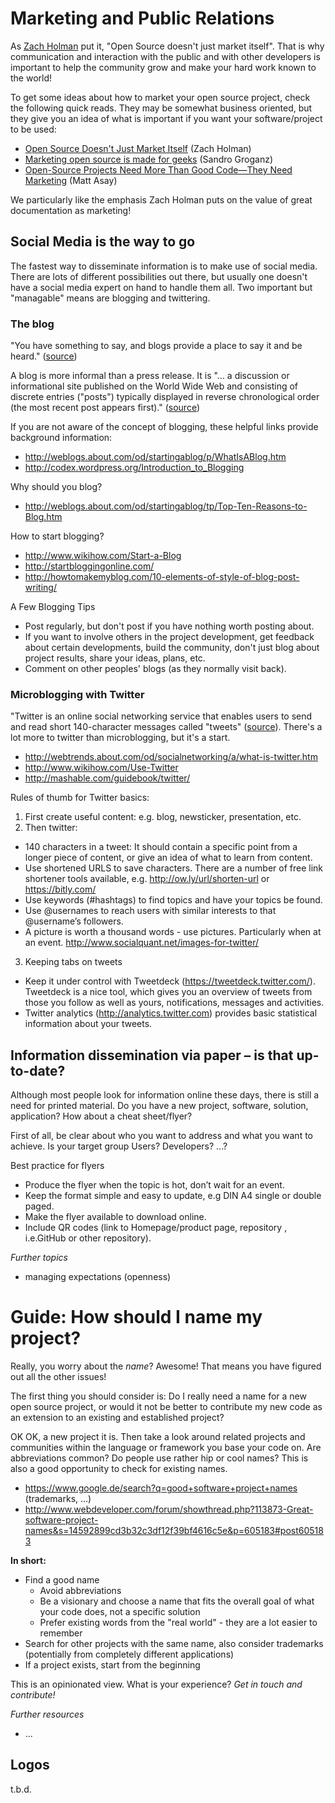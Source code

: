 
# Marketing and Public Relations
As [Zach Holman](http://zachholman.com/) put it, "Open Source doesn't just market itself". That is why communication and interaction with the public and with other developers is important to help the community grow and make your hard work known to the world! 

To get some ideas about how to market your open source project, check the following quick reads. They may be somewhat business oriented, but they give you an idea of what is important if you want your software/project to be used:
* [Open Source Doesn't Just Market Itself](http://zachholman.com/posts/open-source-marketing/) (Zach Holman)
* [Marketing open source is made for geeks](http://opensource.com/business/12/9/a-complete-guide-marketing-project-business) (Sandro Groganz)
* [Open-Source Projects Need More Than Good Code—They Need Marketing](http://readwrite.com/2014/10/10/open-source-marketing-apache-storm-nathan-merz) (Matt Asay)

<i class="octicon octicon-comment-discussion"></i> We particularly like the emphasis Zach Holman puts on the value of great documentation as marketing! 


## Social Media is the way to go

The fastest way to disseminate information is to make use of social media. There are lots of different possibilities out there, but usually one doesn't have a social media expert on hand to handle them all.  Two important but "managable" means are blogging and twittering.

### The blog 

"You have something to say, and blogs provide a place to say it and be heard." 
 ([source](http://weblogs.about.com/od/startingablog/tp/Top-Ten-Reasons-to-Blog.htm))

A blog is more informal than a press release. It is "... a discussion or informational site published on the World Wide Web and consisting of discrete entries ("posts") typically displayed in reverse chronological order (the most recent post appears first)." ([source](https://en.wikipedia.org/wiki/Blog))

If you are not aware of the concept of blogging, these helpful links provide background information:
* http://weblogs.about.com/od/startingablog/p/WhatIsABlog.htm
* http://codex.wordpress.org/Introduction_to_Blogging

Why should you blog?
* http://weblogs.about.com/od/startingablog/tp/Top-Ten-Reasons-to-Blog.htm

How to start blogging?
* http://www.wikihow.com/Start-a-Blog
* http://startbloggingonline.com/ 
* http://howtomakemyblog.com/10-elements-of-style-of-blog-post-writing/

A Few Blogging Tips

* Post regularly, but don't post if you have nothing worth posting about.
* If you want to involve others in the project development, get feedback about certain developments, build the community, don't just blog about project results, share your ideas, plans, etc.
* Comment on other peoples' blogs (as they normally visit back).


### Microblogging with Twitter
"Twitter is an online social networking service that enables users to send and read short 140-character messages called "tweets" ([source](https://en.wikipedia.org/wiki/Twitter)). There's a lot more to twitter than microblogging, but it's a start.
* http://webtrends.about.com/od/socialnetworking/a/what-is-twitter.htm
* http://www.wikihow.com/Use-Twitter
* http://mashable.com/guidebook/twitter/ 

Rules of thumb for Twitter basics:
1. First create useful content: e.g. blog, newsticker, presentation, etc.
2. Then twitter: 
 * 140 characters in a tweet: It should contain a specific point from a longer piece of content, or give an idea of what to learn from content.
 * Use shortened URLS to save characters. There are a number of free link shortener tools available, e.g. http://ow.ly/url/shorten-url or https://bitly.com/ 
 * Use keywords (#hashtags) to find topics and have your topics be found.
 * Use @usernames to reach users with similar interests to that @username’s followers.
 * A picture is worth a thousand words - use pictures. Particularly when at an event. http://www.socialquant.net/images-for-twitter/
3. Keeping tabs on tweets
 * Keep it under control with Tweetdeck (https://tweetdeck.twitter.com/). Tweetdeck is a nice tool, which gives you an overview of tweets from those you follow as well as yours, notifications, messages and activities.
 * Twitter analytics (http://analytics.twitter.com) provides basic statistical information about your tweets.

## Information dissemination via paper – is that up-to-date?

Although most people look for information online these days, there is still a need for printed material. Do you have a new project, software, solution, application?  How about a cheat sheet/flyer? 

First of all, be clear about who you want to address and what you want to achieve. Is your target group Users? Developers? ...?

Best practice for flyers
* Produce the flyer when the topic is hot, don’t wait for an event.
* Keep the format simple and easy to update, e.g DIN A4 single or double paged.
* Make the flyer available to download online.
* Include QR codes (link to Homepage/product page, repository , i.e.GitHub or other repository).

	
*Further topics*

* managing expectations (openness)



# <i class="octicon octicon-megaphone"></i> Guide: How should I name my project?

Really, you worry about the <em>name</em>? Awesome! That means you have figured out all the other issues!
    
The first thing you should consider is: Do I really need a name for a new open source project, or would it not be better to contribute my new code as an extension to an existing and established project?

OK OK, a new project it is. Then take a look around related projects and communities within the language or framework you base your code on. Are abbreviations common? Do people use rather hip or cool names? This is also a good opportunity to check for existing names.

* <i class="octicon octicon-bug"></i> https://www.google.de/search?q=good+software+project+names (trademarks, …)
* <i class="octicon octicon-bug"></i> http://www.webdeveloper.com/forum/showthread.php?113873-Great-software-project-names&s=14592899cd3b32c3df12f39bf4616c5e&p=605183#post605183 
        
**In short:**

* Find a good name
  * Avoid abbreviations
  * Be a visionary and choose a name that fits the overall goal of what your code does, not a specific solution
  * Prefer existing words from the "real world" - they are a lot easier to remember
* Search for other projects with the same name, also consider <i class="octicon octicon-law"></i> trademarks (potentially from completely different applications)
* If a project exists, start from the beginning

<i class="octicon octicon-comment-discussion"></i> This is an opinionated view. What is your experience? *Get in touch and contribute!*

*Further resources*
 * ...
 
## Logos
t.b.d.
 